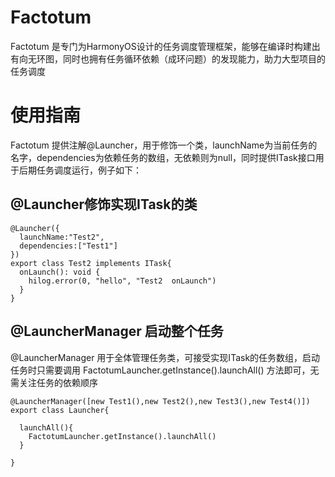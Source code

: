 # Factotum
Factotum 是专门为HarmonyOS设计的任务调度管理框架，能够在编译时构建出有向无环图，同时也拥有任务循环依赖（成环问题）的发现能力，助力大型项目的任务调度


# 使用指南
Factotum 提供注解@Launcher，用于修饰一个类，launchName为当前任务的名字，dependencies为依赖任务的数组，无依赖则为null，同时提供ITask接口用于后期任务调度运行，例子如下：
## @Launcher修饰实现ITask的类
```
@Launcher({
  launchName:"Test2",
  dependencies:["Test1"]
})
export class Test2 implements ITask{
  onLaunch(): void {
    hilog.error(0, "hello", "Test2  onLaunch")
  }
}
```

## @LauncherManager 启动整个任务
@LauncherManager 用于全体管理任务类，可接受实现ITask的任务数组，启动任务时只需要调用 FactotumLauncher.getInstance().launchAll() 方法即可，无需关注任务的依赖顺序
```
@LauncherManager([new Test1(),new Test2(),new Test3(),new Test4()])
export class Launcher{

  launchAll(){
    FactotumLauncher.getInstance().launchAll()
  }

}
```
